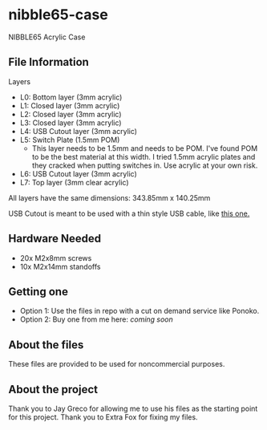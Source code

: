 # nibble65-case
NIBBLE65 Acrylic Case


## File Information
Layers
* L0: Bottom layer (3mm acrylic)
* L1: Closed layer (3mm acrylic)
* L2: Closed layer (3mm acrylic)
* L3: Closed layer (3mm acrylic)
* L4: USB Cutout layer (3mm acrylic)
* L5: Switch Plate (1.5mm POM)
  * This layer needs to be 1.5mm and needs to be POM. I've found POM to be the best material at this width. I tried 1.5mm acrylic plates and they cracked when putting switches in. Use acrylic at your own risk.
* L6: USB Cutout layer (3mm acrylic)
* L7: Top layer (3mm clear acrylic)



All layers have the same dimensions: 343.85mm x 140.25mm


USB Cutout is meant to be used with a thin style USB cable, like [this one.](https://www.amazon.com/gp/product/B08M16YSTB/ref=ppx_yo_dt_b_search_asin_title?ie=UTF8&psc=1)

## Hardware Needed
* 20x M2x8mm screws
* 10x M2x14mm  standoffs

## Getting one
* Option 1: Use the files in repo with a cut on demand service like Ponoko.
* Option 2: Buy one from me here: *coming soon*

## About the files
These files are provided to be used for noncommercial purposes.

## About the project
Thank you to Jay Greco for allowing me to use his files as the starting point for this project. Thank you to Extra Fox for fixing my files.

